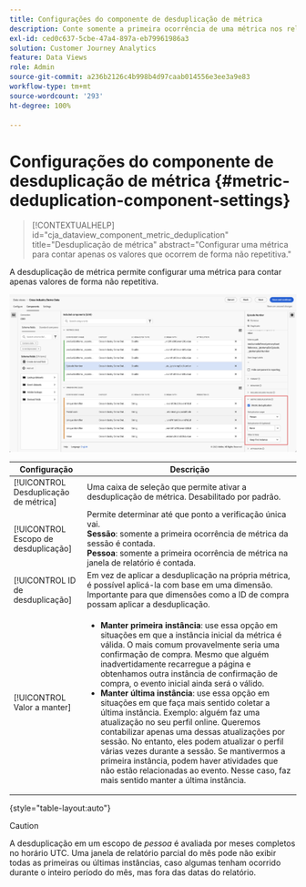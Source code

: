```yaml
---
title: Configurações do componente de desduplicação de métrica
description: Conte somente a primeira ocorrência de uma métrica nos relatórios.
exl-id: ced0c637-5cbe-47a4-897a-eb79961986a3
solution: Customer Journey Analytics
feature: Data Views
role: Admin
source-git-commit: a236b2126c4b998b4d97caab014556e3ee3a9e83
workflow-type: tm+mt
source-wordcount: '293'
ht-degree: 100%

---
```


# Configurações do componente de desduplicação de métrica {#metric-deduplication-component-settings}

<!-- markdownlint-disable MD034 -->

>[!CONTEXTUALHELP]
>id="cja_dataview_component_metric_deduplication"
>title="Desduplicação de métrica"
>abstract="Configurar uma métrica para contar apenas os valores que ocorrem de forma não repetitiva."

<!-- markdownlint-enable MD034 -->


A desduplicação de métrica permite configurar uma métrica para contar apenas valores de forma não repetitiva.

![Desduplicação de métrica](../assets/metric-deduplication.png)

| Configuração | Descrição |
| --- | --- |
| [!UICONTROL Desduplicação de métrica] | Uma caixa de seleção que permite ativar a desduplicação de métrica. Desabilitado por padrão. |
| [!UICONTROL Escopo de desduplicação] | Permite determinar até que ponto a verificação única vai.<br>**Sessão**: somente a primeira ocorrência de métrica da sessão é contada.<br>**Pessoa**: somente a primeira ocorrência de métrica na janela de relatório é contada. |
| [!UICONTROL ID de desduplicação] | Em vez de aplicar a desduplicação na própria métrica, é possível aplicá-la com base em uma dimensão. Importante para que dimensões como a ID de compra possam aplicar a desduplicação. |
| [!UICONTROL Valor a manter] | <ul><li>**Manter primeira instância**: use essa opção em situações em que a instância inicial da métrica é válida. O mais comum provavelmente seria uma confirmação de compra. Mesmo que alguém inadvertidamente recarregue a página e obtenhamos outra instância de confirmação de compra, o evento inicial ainda será o válido.</li><li>**Manter última instância**: use essa opção em situações em que faça mais sentido coletar a última instância. Exemplo: alguém faz uma atualização no seu perfil online. Queremos contabilizar apenas uma dessas atualizações por sessão. No entanto, eles podem atualizar o perfil várias vezes durante a sessão. Se mantivermos a primeira instância, podem haver atividades que não estão relacionadas ao evento. Nesse caso, faz mais sentido manter a última instância.</li></ul> |

{style="table-layout:auto"}

>[!CAUTION]
>
>A desduplicação em um escopo de _pessoa_ é avaliada por meses completos no horário UTC. Uma janela de relatório parcial do mês pode não exibir todas as primeiras ou últimas instâncias, caso algumas tenham ocorrido durante o inteiro período do mês, mas fora das datas do relatório.
